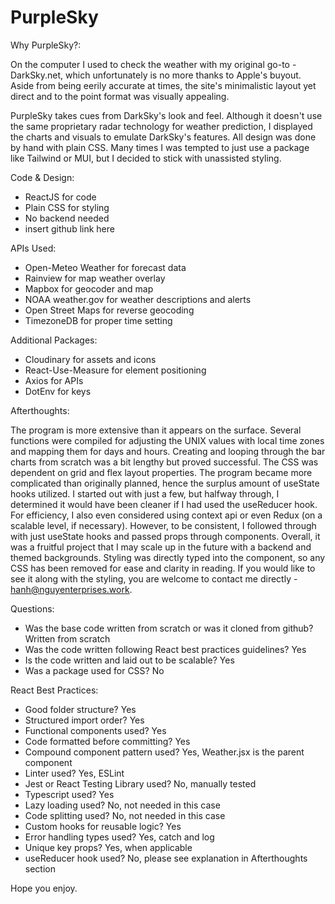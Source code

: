 # PurpleSky

Why PurpleSky?:

  On the computer I used to check the weather with my original go-to - DarkSky.net, which unfortunately is no more thanks to Apple's buyout. Aside from being eerily accurate at times, the site's minimalistic layout yet direct and to the point format was visually appealing.

  PurpleSky takes cues from DarkSky's look and feel. Although it doesn't use the same proprietary radar technology for weather prediction, I displayed the charts and visuals to emulate DarkSky's features. All design was done by hand with plain CSS. Many times I was tempted to just use a package like Tailwind or MUI, but I decided to stick with unassisted styling.

Code & Design:
 - ReactJS for code
 - Plain CSS for styling
 - No backend needed
 - insert github link here

APIs Used:
 - Open-Meteo Weather for forecast data
 - Rainview for map weather overlay
 - Mapbox for geocoder and map
 - NOAA weather.gov for weather descriptions and alerts
 - Open Street Maps for reverse geocoding
 - TimezoneDB for proper time setting

Additional Packages:
 - Cloudinary for assets and icons
 - React-Use-Measure for element positioning
 - Axios for APIs
 - DotEnv for keys

Afterthoughts:

The program is more extensive than it appears on the surface. Several functions were compiled for adjusting the UNIX values with local time zones and mapping them for days and hours. Creating and looping through the bar charts from scratch was a bit lengthy but proved successful. The CSS was dependent on grid and flex layout properties. The program became more complicated than originally planned, hence the surplus amount of useState hooks utilized. I started out with just a few, but halfway through, I determined it would have been cleaner if I had used the useReducer hook. For efficiency, I also even considered using context api or even Redux (on a scalable level, if necessary). However, to be consistent, I followed through with just useState hooks and passed props through components. Overall, it was a fruitful project that I may scale up in the future with a backend and themed backgrounds. Styling was directly typed into the component, so any CSS has been removed for ease and clarity in reading. If you would like to see it along with the styling, you are welcome to contact me directly - hanh@nguyenterprises.work.

Questions:
- Was the base code written from scratch or was it cloned from github? Written from scratch
- Was the code written following React best practices guidelines? Yes
- Is the code written and laid out to be scalable? Yes
- Was a package used for CSS? No

React Best Practices:
- Good folder structure? Yes
- Structured import order? Yes
- Functional components used? Yes
- Code formatted before committing? Yes
- Compound component pattern used? Yes, Weather.jsx is the parent component
- Linter used? Yes, ESLint
- Jest or React Testing Library used? No, manually tested
- Typescript used? Yes
- Lazy loading used? No, not needed in this case
- Code splitting used? No, not needed in this case
- Custom hooks for reusable logic? Yes
- Error handling types used? Yes, catch and log
- Unique key props? Yes, when applicable
- useReducer hook used? No, please see explanation in Afterthoughts section

Hope you enjoy.
